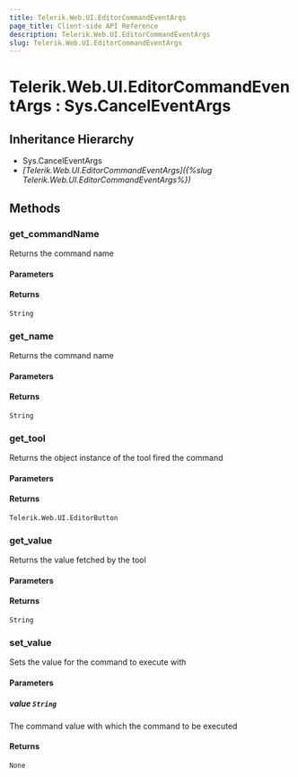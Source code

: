 ```yaml
---
title: Telerik.Web.UI.EditorCommandEventArgs
page_title: Client-side API Reference
description: Telerik.Web.UI.EditorCommandEventArgs
slug: Telerik.Web.UI.EditorCommandEventArgs
---
```


# Telerik.Web.UI.EditorCommandEventArgs : Sys.CancelEventArgs 

## Inheritance Hierarchy

* Sys.CancelEventArgs
* *[Telerik.Web.UI.EditorCommandEventArgs]({%slug Telerik.Web.UI.EditorCommandEventArgs%})*


## Methods

### get_commandName

Returns the command name 

#### Parameters

#### Returns

`String` 

### get_name

Returns the command name 

#### Parameters

#### Returns

`String` 

### get_tool

Returns the object instance of the tool fired the command

#### Parameters

#### Returns

`Telerik.Web.UI.EditorButton` 

### get_value

Returns the value fetched by the tool

#### Parameters

#### Returns

`String` 

### set_value

Sets the value for the command to execute with

#### Parameters 

##### value `String`

The command value with which the command to be executed

#### Returns

`None` 

